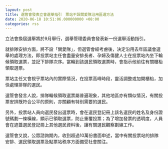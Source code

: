 ```yaml
---
layout: post
title: 選管會發表立會選舉指引　票站不設關愛隊沿用區選方法
date: 2020-06-18 10:51:06.000000000 +08:00
categories: rss
---
```


立法會換屆選舉將於9月舉行，選舉管理委員會發表新一份選舉活動指引。

就排隊安排方面，將不設「關愛隊」，但選管會經考慮後，決定沿用去年區議會選舉的處理方法，即投票站主任會盡量安排長者、孕婦及傷健人士在投票站內坐下輪候領取選票，並記下排隊次序。當輪到該選民領取選票時，會指示他前往有關櫃枱領取選票。

票站主任又會視乎票站內的實際情況，在投票高峰時段，靈活調整或加開櫃枱，加快處理排隊的選民。

選管會發言人說，排隊輪候領取選票屬普遍現象，其他地區亦有類似情況，有關投票安排既符合公平的原則，亦關顧有特別需要的選民。

另外，投票站人員向選民發出選票時，會在選民登記冊上該名選民的姓名及身份證號碼劃一條橫線，顯示已領取選票，防止重覆投票；為了增加發票的透明度，人員會在遮蓋選民登記冊上其他選民資料後，讓有關選民觀察劃線工作。

選管會又說，公眾諮詢期內，收到超過10萬份書面申述，當中有關投票站的排隊安排、選民領取選票及點票站秩序方面備受社會關注。
